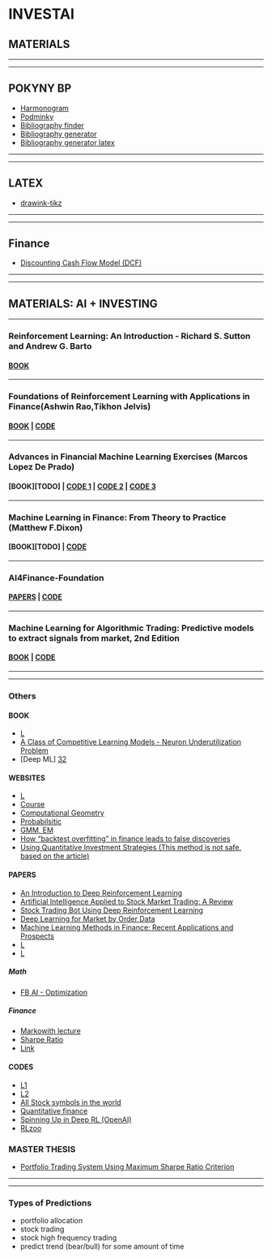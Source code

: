 # INVESTAI

## MATERIALS

---

---

## POKYNY BP

- [Harmonogram][33]
- [Podminky][34]
- [Bibliography finder][35]
- [Bibliography generator][45]
- [Bibliography generator latex][46]

---

---

## LATEX

- [drawink-tikz][47]

---

---

## Finance

- [Discounting Cash Flow Model (DCF)][47]

---

---

## MATERIALS: AI + INVESTING

---

### Reinforcement Learning: An Introduction - Richard S. Sutton and Andrew G. Barto

#### [BOOK][36]

---

### Foundations of Reinforcement Learning with Applications in Finance(Ashwin Rao,Tikhon Jelvis)

#### [BOOK][1] | [CODE][2]

---

### Advances in Financial Machine Learning Exercises (Marcos Lopez De Prado)

#### [BOOK][TODO] | [CODE 1][37] | [CODE 2][38] | [CODE 3][39]

---

### Machine Learning in Finance: From Theory to Practice (Matthew F.Dixon)

#### [BOOK][TODO] | [CODE][40]

---

### AI4Finance-Foundation

#### [PAPERS][41] | [CODE][42]

---

### Machine Learning for Algorithmic Trading: Predictive models to extract signals from market, 2nd Edition

#### [BOOK][43] | [CODE][44]

---
---

### Others

#### BOOK

- [L][30]
- [A Class of Competitive Learning Models - Neuron Underutilization Problem][31]
- [Deep ML] [32]

#### WEBSITES

- [L][23]
- [Course][24]
- [Computational Geometry][25]
- [Probabilsitic][26]
- [GMM, EM][27]
- [How “backtest overfitting” in finance leads to false discoveries][28]
- [Using Quantitative Investment Strategies (This method is not safe, based on the article)][29]

#### PAPERS

- [An Introduction to Deep Reinforcement Learning][16]
- [Artificial Intelligence Applied to Stock Market Trading: A Review][17]
- [Stock Trading Bot Using Deep Reinforcement Learning][18]
- [Deep Learning for Market by Order Data][19]
- [Machine Learning Methods in Finance: Recent Applications and Prospects][20]
- [L][21]
- [L][22]

##### Math

- [FB AI - Optimization][7]

##### Finance

- [Markowith lecture][4]
- [Sharpe Ratio][5]
- [Link][6]

#### CODES

- [L1][10]
- [L2][11]
- [All Stock symbols in the world][12]
- [Quantitative finance][13]
- [Spinning Up in Deep RL (OpenAI)][14]
- [RLzoo][15]

### MASTER THESIS

- [Portfolio Trading System Using Maximum Sharpe Ratio Criterion][3]

---
---

### Types of Predictions

- portfolio allocation
- stock trading
- stock high frequency trading
- predict trend (bear/bull) for some amount of time

[//]: # (//////////////////////////////////////////////////////////////////////)

[//]: # (URL)

[1]: https://stanford.edu/~ashlearn/RLForFinanceBook/book.pdf

[2]: https://github.com/TikhonJelvis/RL-book

[3]: <https://core.ac.uk/download/48544724.pdf>

[4]: <https://www.nobelprize.org/uploads/2018/06/markowitz-lecture.pdf>

[5]: <http://web.stanford.edu/~wfsharpe/art/sr/sr.htm>

[6]: <https://investmentsandwealth.org/getattachment/8ac04ae1-e30d-4c52-9015-c58b105e652c/IWM13JulAug-EfficientFrontierMPT.pdf>

[7]: <https://web.stanford.edu/~boyd/papers/pdf/diff_cvxpy.pdf>

[10]: <https://github.com/PacktPublishingMachine-Learning-for-Finance>

[11]: <https://github.com/Sciumo>

[12]:<https://levelup.gitconnected.com/how-to-get-all-stock-symbols-a73925c16a1b>

[13]:<https://github.com/quantopian>

[14]:<https://spinningup.openai.com/en/latest/user/introduction.html>

[15]:<https://github.com/tensorlayer/RLzoo>

[16]:<https://arxiv.org/pdf/1811.12560.pdf>

[17]:<https://ieeexplore.ieee.org/stamp/stamp.jsp?tp=&arnumber=9350582>

[18]:<https://www.researchgate.net/profile/Akhil-Azhikodan/publication/325385951_Stock_Trading_Bot_Using_Deep_Reinforcement_Learning/links/5bf4457c299bf1124fe0819a/Stock-Trading-Bot-Using-Deep-Reinforcement-Learning.pdf>

[19]:<https://arxiv.org/pdf/2102.08811.pdf>

[20]:<https://finance.fbv.kit.edu/rd_download/Machine%20Learning%20Methods%20in%20Finance.pdf>

[21]:<http://home.zcu.cz/~smrcek/www-kma/publikace/eng/HedonicPriceModel.pdf>

[22]:<https://www.researchgate.net/publication/339687941_The_application_of_artificial_intelligence_in_stock_investment>

[23]:<https://ml4trading.io/outline>

[24]:<http://cgm.cs.mcgill.ca/~godfried/teaching/cg-web.html>

[25]:<https://staff.fnwi.uva.nl/l.dorst/clifford/>

[26]:<https://blog.christianperone.com/2019/01/>

[27]:<http://krasserm.github.io/2019/11/21/latent-variable-models-part-1/>

[28]:<https://rss.onlinelibrary.wiley.com/doi/10.1111/1740-9713.01588>

[29]:<https://www.investopedia.com/articles/trading/09/quant-strategies.asp>

[30]:<http://www.jaapsuter.com/geometric-algebra.pdf>

[31]:<https://citeseerx.ist.psu.edu/viewdoc/download?doi=10.1.1.474.1879&rep=rep1&type=pdf>

[32]:<https://d2l.ai/d2l-en.pdf>

[33]:<https://www.fit.vut.cz/study/theses/schedule/.cs>

[34]:<https://www.fei.vsb.cz/export/sites/fei/cs/studium/informace-pokyny/files/pokyny_pro_vypracovani_praci.pdf>

[35]:<https://app.bibguru.com/>

[36]:<http://www.incompleteideas.net/book/the-book-2nd.html>

[37]:<https://github.com/jjakimoto>

[38]:<https://github.com/BlackArbsCEO/Adv_Fin_ML_Exercises>

[39]:<https://github.com/boyboi86/AFML>

[40]:<https://github.com/TikhonJelvis/RL-book>

[41]:<https://github.com/AI4Finance-Foundation/FinRL>

[42]:<https://github.com/AI4Finance-Foundation>

[43]:<https://www.amazon.com/Machine-Learning-Algorithmic-Trading-alternative/dp/1839217715?pf_rd_r=GZH2XZ35GB3BET09PCCA&pf_rd_p=c5b6893a-24f2-4a59-9d4b-aff5065c90ec&pd_rd_r=91a679c7-f069-4a6e-bdbb-a2b3f548f0c8&pd_rd_w=2B0Q0&pd_rd_wg=GMY5S&ref_=pd_gw_ci_mcx_mr_hp_d>

[44]:<https://github.com/stefan-jansen/machine-learning-for-trading>

[45]: https://www.citace.com/

[46]: https://www.scribbr.com/citation/generator/apa/

[47]: https://latexdraw.com/petri-nets-tikz/

[48]: https://www.ersj.eu/repec/ers/papers/11_2_p2.pdf
